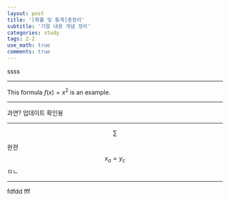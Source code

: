 ```yaml
---
layout: post
title: '[확률 및 통계]총정리'
subtitle: '기말 내용 개념 정리'
categories: study
tags: 2-2
use_math: true
comments: true
---
```


ssss

---

This formula $f(x) = x^2$ is an example.

---

과연?
업데이트 확인용  

---

$$ \sum $$  


완젼 $$ x_a = y_c $$ ㅁㄴ  

---

fdfdd
fff
